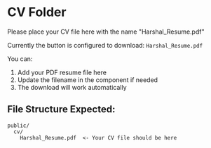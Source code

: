 # CV Folder

Please place your CV file here with the name "Harshal_Resume.pdf"

Currently the button is configured to download: `Harshal_Resume.pdf`

You can:
1. Add your PDF resume file here
2. Update the filename in the component if needed
3. The download will work automatically

## File Structure Expected:
```
public/
  cv/
    Harshal_Resume.pdf  <- Your CV file should be here
```